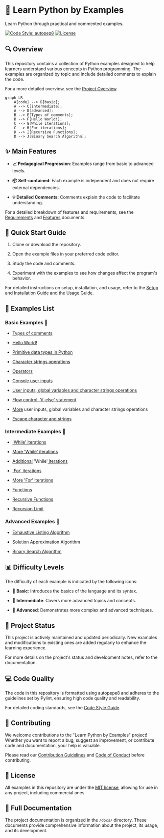 # 🐍 Learn Python by Examples

Learn Python through practical and commented examples.

[![Code Style: autopep8](https://img.shields.io/badge/Code%20Style-autopepe8-blue.svg)](https://github.com/hhatto/autopep8) [![License](https://img.shields.io/github/license/seyerjo/learn-python-by-examples)](./LICENSE)

## 🔍 Overview

This repository contains a collection of Python examples designed to help learners understand various concepts in Python programming. The examples are organized by topic and include detailed comments to explain the code.

For a more detailed overview, see the [Project Overview](docs/01_project_overview.md).

```mermaid
graph LR
    A[code] --> B[basic];
    A --> C[intermediate];
    A --> D[advanced];
    B --> E[Types of comments];
    B --> F[Hello World!];
    C --> G[While iterations];
    C --> H[For iterations];
    D --> I[Recursive Functions];
    D --> J[Binary Search Algorithm];
```

## ✨ Main Features

-   **📈 Pedagogical Progression**: Examples range from basic to advanced levels.

-   **📦 Self-contained**: Each example is independent and does not require external dependencies.

-   **💡 Detailed Comments**: Comments explain the code to facilitate understanding.

For a detailed breakdown of features and requirements, see the [Requirements](docs/02_requirements.md) and [Features](docs/03_features.md) documents.

## 🚀 Quick Start Guide

1. Clone or download the repository.

2. Open the example files in your preferred code editor.

3. Study the code and comments.

4. Experiment with the examples to see how changes affect the program's behavior.

For detailed instructions on setup, installation, and usage, refer to the [Setup and Installation Guide](docs/07_setup_and_installation.md) and the [Usage Guide](docs/08_usage_guide.md).

## 📝 Examples List

### Basic Examples 📗

-   [Types of comments](https://github.com/seyerjo/learn-python-by-examples/blob/main/code/basic/sample_00_comments_types.py)

-   [Hello World!](https://github.com/seyerjo/learn-python-by-examples/blob/main/code/basic/sample_01_hello_world.py)

-   [Primitive data types in Python](https://github.com/seyerjo/learn-python-by-examples/blob/main/code/basic/sample_02_primitives_data_types.py)

-   [Character strings operations](https://github.com/seyerjo/learn-python-by-examples/blob/main/code/basic/sample_03_strings_operations.py)

-   [Operators](https://github.com/seyerjo/learn-python-by-examples/blob/main/code/basic/sample_04_operators.py)

-   [Console user inputs](https://github.com/seyerjo/learn-python-by-examples/blob/main/code/basic/sample_05_inputs.py)

-   [User inputs, global variables and character strings operations](https://github.com/seyerjo/learn-python-by-examples/blob/main/code/basic/sample_06_inputs_variables_and_strings.py)

-   [Flow control: 'if-else' statement](https://github.com/seyerjo/learn-python-by-examples/blob/main/code/basic/sample_07_flow_control.py)

-   [More](https://github.com/seyerjo/learn-python-by-examples/blob/main/code/basic/sample_08_more_inputs_variables_and_strings.py) user inputs, global variables and character strings operations

-   [Escape character and strings](https://github.com/seyerjo/learn-python-by-examples/blob/main/code/basic/sample_09_escape_character_and_strings.py)

### Intermediate Examples 📙

-   ['While' iterations](https://github.com/seyerjo/learn-python-by-examples/blob/main/code/intermediate/sample_10_while_iterations.py)

-   [More 'While' iterations](https://github.com/seyerjo/learn-python-by-examples/blob/main/code/intermediate/sample_11_more_while_iterations.py)

-   [Additional](https://github.com/seyerjo/learn-python-by-examples/blob/main/code/intermediate/sample_12_additional_while_iterations.py) 'While'[ iterations](https://github.com/seyerjo/learn-python-by-examples/blob/main/code/intermediate/sample_12_additional_while_iterations.py)

-   ['For' iterations](https://github.com/seyerjo/learn-python-by-examples/blob/main/code/intermediate/sample_13_for_iterations.py)

-   [More 'For' iterations](https://github.com/seyerjo/learn-python-by-examples/blob/main/code/intermediate/sample_14_more_for_iterations.py)

-   [Functions](https://github.com/seyerjo/learn-python-by-examples/blob/main/code/intermediate/sample_15_functions.py)

-   [Recursive Functions](https://github.com/seyerjo/learn-python-by-examples/blob/main/code/intermediate/sample_16_recursive_functions.py)

-   [Recursion Limit](https://github.com/seyerjo/learn-python-by-examples/blob/main/code/intermediate/sample_17_recursion_limit.py)

### Advanced Examples 📕

-   [Exhaustive Listing Algorithm](https://github.com/seyerjo/learn-python-by-examples/blob/main/code/advanced/sample_18_exhaustive_listing_algorithm.py)

-   [Solution Approximation Algorithm](https://github.com/seyerjo/learn-python-by-examples/blob/main/code/advanced/sample_19_solution_approximation_algorithm.py)

-   [Binary Search Algorithm](https://github.com/seyerjo/learn-python-by-examples/blob/main/code/advanced/sample_20_binary_search_algorithm.py)

## 📊 Difficulty Levels

The difficulty of each example is indicated by the following icons:

-   📗 **Basic**: Introduces the basics of the language and its syntax.

-   📙 **Intermediate**: Covers more advanced topics and concepts.

-   📕 **Advanced**: Demonstrates more complex and advanced techniques.

## 🔄 Project Status

This project is actively maintained and updated periodically. New examples and modifications to existing ones are added regularly to enhance the learning experience.

For more details on the project's status and development notes, refer to the documentation.

## 💻 Code Quality

The code in this repository is formatted using autopepe8 and adheres to the guidelines set by Pylint, ensuring high code quality and readability.

For detailed coding standards, see the [Code Style Guide](docs/10_code_style_guide.md).

## 👋 Contributing

We welcome contributions to the "Learn Python by Examples" project! Whether you want to report a bug, suggest an improvement, or contribute code and documentation, your help is valuable.

Please read our [Contribution Guidelines](docs/09_contribution_guidelines.md) and [Code of Conduct](./CODE_OF_CONDUCT.md) before contributing.

## 📜 License

All examples in this repository are under the [MIT license](./LICENSE), allowing for use in any project, including commercial ones.

## 📖 Full Documentation

The project documentation is organized in the `/docs/` directory. These documents provide comprehensive information about the project, its usage, and its development.
